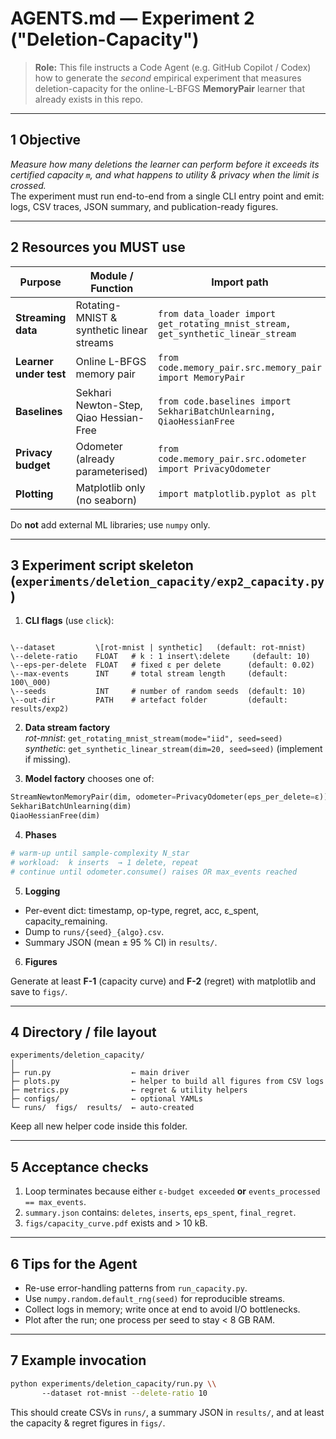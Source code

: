 # AGENTS.md — Experiment 2 ("Deletion-Capacity")

> **Role:** This file instructs a Code Agent (e.g. GitHub Copilot / Codex) how to generate the *second* empirical experiment that measures deletion-capacity for the online-L-BFGS **MemoryPair** learner that already exists in this repo.

---

## 1  Objective

*Measure how many deletions the learner can perform before it exceeds its certified capacity `m`, and what happens to utility & privacy when the limit is crossed.*  
The experiment must run end-to-end from a single CLI entry point and emit: logs, CSV traces, JSON summary, and publication-ready figures.

---

## 2  Resources you MUST use

| Purpose | Module / Function | Import path |
|---------|------------------|-------------|
| **Streaming data** | Rotating-MNIST & synthetic linear streams | `from data_loader import get_rotating_mnist_stream, get_synthetic_linear_stream` |
| **Learner under test** | Online L-BFGS memory pair | `from code.memory_pair.src.memory_pair import MemoryPair` |
| **Baselines** | Sekhari Newton-Step, Qiao Hessian-Free | `from code.baselines import SekhariBatchUnlearning, QiaoHessianFree` |
| **Privacy budget** | Odometer (already parameterised) | `from code.memory_pair.src.odometer import PrivacyOdometer` |
| **Plotting** | Matplotlib only (no seaborn) | `import matplotlib.pyplot as plt` |

Do **not** add external ML libraries; use `numpy` only.

---

## 3  Experiment script skeleton (`experiments/deletion_capacity/exp2_capacity.py`)

1. **CLI flags** (use `click`):

```

\--dataset         \[rot-mnist | synthetic]   (default: rot-mnist)
\--delete-ratio    FLOAT   # k : 1 insert\:delete     (default: 10)
\--eps-per-delete  FLOAT   # fixed ε per delete      (default: 0.02)
\--max-events      INT     # total stream length     (default: 100\_000)
\--seeds           INT     # number of random seeds  (default: 10)
\--out-dir         PATH    # artefact folder         (default: results/exp2)

````

2. **Data stream factory**  
*rot-mnist*: `get_rotating_mnist_stream(mode="iid", seed=seed)`  
*synthetic*: `get_synthetic_linear_stream(dim=20, seed=seed)` (implement if missing).

3. **Model factory** chooses one of:

```python
StreamNewtonMemoryPair(dim, odometer=PrivacyOdometer(eps_per_delete=ε))
SekhariBatchUnlearning(dim)
QiaoHessianFree(dim)
````

4. **Phases**

```python
# warm-up until sample-complexity N_star 
# workload:  k inserts  → 1 delete, repeat
# continue until odometer.consume() raises OR max_events reached
```

5. **Logging**

* Per-event dict: timestamp, op-type, regret, acc, ε\_spent, capacity\_remaining.
* Dump to `runs/{seed}_{algo}.csv`.
* Summary JSON (mean ± 95 % CI) in `results/`.

6. **Figures**

Generate at least **F-1** (capacity curve) and **F-2** (regret) with matplotlib and save to `figs/`.

---

## 4  Directory / file layout

```
experiments/deletion_capacity/
│
├─ run.py                  ← main driver
├─ plots.py                ← helper to build all figures from CSV logs
├─ metrics.py              ← regret & utility helpers
├─ configs/                ← optional YAMLs
└─ runs/  figs/  results/  ← auto-created
```

Keep all new helper code inside this folder.

---

## 5  Acceptance checks

1. Loop terminates because either `ε-budget exceeded` **or** `events_processed == max_events`.
2. `summary.json` contains: `deletes`, `inserts`, `eps_spent`, `final_regret`.
3. `figs/capacity_curve.pdf` exists and > 10 kB.

---

## 6  Tips for the Agent

* Re-use error-handling patterns from `run_capacity.py`.
* Use `numpy.random.default_rng(seed)` for reproducible streams.
* Collect logs in memory; write once at end to avoid I/O bottlenecks.
* Plot after the run; one process per seed to stay < 8 GB RAM.

---

## 7  Example invocation

```bash
python experiments/deletion_capacity/run.py \\
       --dataset rot-mnist --delete-ratio 10
```

This should create CSVs in `runs/`, a summary JSON in `results/`, and at least the capacity & regret figures in `figs/`.

